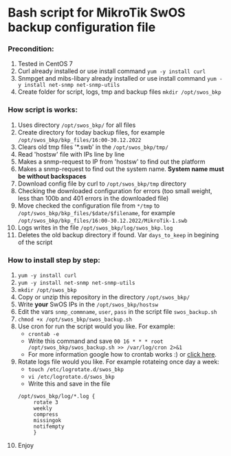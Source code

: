 # Bash script for MikroTik SwOS backup configuration file
### Precondition:
1. Tested in CentOS 7
2. Curl already installed or use install command ```yum -y install curl```
3. Snmpget and mibs-libary already installed or use install command ```yum -y install net-snmp net-snmp-utils```
4. Create folder for script, logs, tmp and backup files ```mkdir /opt/swos_bkp```

### How script is works:
1. Uses directory ```/opt/swos_bkp/``` for all files
2. Create directory for today backup files, for example ```/opt/swos_bkp/bkp_files/16:00-30.12.2022```
3. Clears old tmp files '*.swb' in the ```/opt/swos_bkp/tmp/```
4. Read 'hostsw' file with IPs line by line
5. Makes a snmp-request to IP from 'hostsw' to find out the platform
6. Makes a snmp-request to find out the system name. **System name must be without backspaces**
7. Download config file by curl to ```/opt/swos_bkp/tmp``` directory
8. Checking the downloaded configuration for errors (too small weight, less than 100b and 401 errors in the downloaded file)
9. Move checked the configuration file from ```*/tmp``` to ```/opt/swos_bkp/bkp_files/$date/$filename```, for example ```/opt/swos_bkp/bkp_files/16:00-30.12.2022/MikroTik-1.swb```
10. Logs writes in the file ```/opt/swos_bkp/log/swos_bkp.log```
11. Deletes the old backup directory if found. Var ```days_to_keep``` in begining of the script

### How to install step by step:
1. ```yum -y install curl```
2. ```yum -y install net-snmp net-snmp-utils```
3. ```mkdir /opt/swos_bkp```
4. Copy or unzip this repository in the directory ```/opt/swos_bkp/```
5. Write **your** SwOS IPs in the ```/opt/swos_bkp/hostsw```
5. Edit the vars ```snmp_commname```, ```user```, ```pass``` in the script file ```swos_backup.sh```
6. ```chmod +x /opt/swos_bkp/swos_backup.sh```
6. Use cron for run the script would you like. For example:
   - ```crontab -e```
   - Write this command and save ```00 16 * * * root /opt/swos_bkp/swos_backup.sh >> /var/log/cron 2>&1```
   - For more information google how to crontab works :) or [click here](https://www.generateit.net/cron-job/).
7. Rotate logs file would you like. For example rotateing once day a week:
   - ```touch /etc/logrotate.d/swos_bkp```
   - ```vi /etc/logrotate.d/swos_bkp```
   - Write this and save in the file 
   ``` 
   /opt/swos_bkp/log/*.log {
        rotate 3
        weekly
        compress
        missingok
        notifempty 
        } 
9. Enjoy
